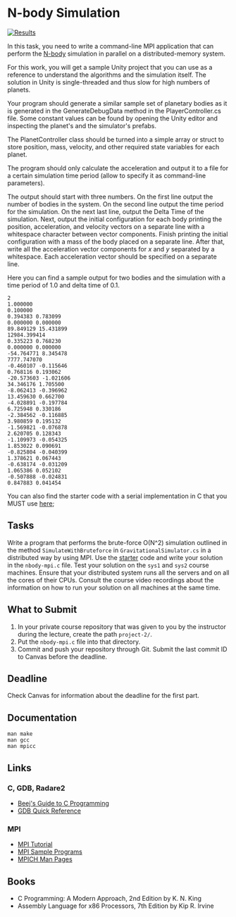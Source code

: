 N-body Simulation
=================

[![Results](https://i.imgur.com/AWRaQH4.png)](https://drive.google.com/open?id=1LLFR2NcRhT2R43SCoZ69322wU0EMG35S)

In this task, you need to write a command-line MPI application that can perform
the [N-body](http://www.scholarpedia.org/article/N-body_simulations_(gravitational)) simulation in
parallel on a distributed-memory system.

For this work, you will get a sample Unity project that you can use as a
reference to understand the algorithms and the simulation itself. The solution
in Unity is single-threaded and thus slow for high numbers of planets.

Your program should generate a similar sample set of planetary bodies as it is
generated in the GenerateDebugData method in the PlayerController.cs file. Some
constant values can be found by opening the Unity editor and inspecting the
planet's and the simulator's prefabs.

The PlanetController class should be turned into a simple array or struct to
store position, mass, velocity, and other required state variables for each
planet.

The program should only calculate the acceleration and output it to a file for a
certain simulation time period (allow to specify it as command-line parameters).

The output should start with three numbers. On the first line output the number
of bodies in the system. On the second line output the time period for the
simulation.  On the next last line, output the Delta Time of the simulation.
Next, output the initial configuration for each body printing the position,
acceleration, and velocity vectors on a separate line with a whitespace
character between vector components. Finish printing the initial configuration
with a mass of the body placed on a separate line.  After that, write all the
acceleration vector components for _x_ and _y_ separated by a whitespace. Each
acceleration vector should be specified on a separate line.

Here you can find a sample output for two bodies and the simulation with a time
period of 1.0 and delta time of 0.1.

```
2
1.000000
0.100000
0.394383 0.783099
0.000000 0.000000
89.849129 15.431899
12984.399414
0.335223 0.768230
0.000000 0.000000
-54.764771 8.345478
7777.747070
-0.460107 -0.115646
0.768116 0.193062
-20.573603 -1.021606
34.346176 1.705500
-8.062413 -0.396962
13.459630 0.662700
-4.028891 -0.197784
6.725948 0.330186
-2.384562 -0.116885
3.980859 0.195132
-1.569821 -0.076878
2.620705 0.128343
-1.109973 -0.054325
1.853022 0.090691
-0.825804 -0.040399
1.378621 0.067443
-0.638174 -0.031209
1.065386 0.052102
-0.507888 -0.024831
0.847883 0.041454
```

You can also find the starter code with a serial implementation in C that you
MUST use [here](https://github.com/toksaitov/nbody-starter);

## Tasks

Write a program that performs the brute-force O(N^2) simulation outlined in the
method `SimulateWithBruteforce` in `GravitationalSimulator.cs` in a distributed
way by using MPI. Use the [starter](https://github.com/toksaitov/nbody-starter)
code and write your solution in the `nbody-mpi.c` file. Test your solution on
the `sys1` and `sys2` course machines. Ensure that your distributed system runs
all the servers and on all the cores of their CPUs. Consult the course video
recordings about the information on how to run your solution on all machines at
the same time.

## What to Submit

1. In your private course repository that was given to you by the instructor
   during the lecture, create the path `project-2/`.
2. Put the `nbody-mpi.c` file into that directory.
3. Commit and push your repository through Git. Submit the last commit ID to
   Canvas before the deadline.

## Deadline

Check Canvas for information about the deadline for the first part.

## Documentation

    man make
    man gcc
    man mpicc

## Links

### C, GDB, Radare2

* [Beej's Guide to C Programming](https://beej.us/guide/bgc)
* [GDB Quick Reference](http://users.ece.utexas.edu/~adnan/gdb-refcard.pdf)

### MPI

* [MPI Tutorial](https://mpitutorial.com/tutorials/running-an-mpi-cluster-within-a-lan)
* [MPI Sample Programs](https://computing.llnl.gov/tutorials/mpi/exercise.html)
* [MPICH Man Pages](https://www.mpich.org/static/docs/v3.1)

## Books

* C Programming: A Modern Approach, 2nd Edition by K. N. King
* Assembly Language for x86 Processors, 7th Edition by Kip R. Irvine
